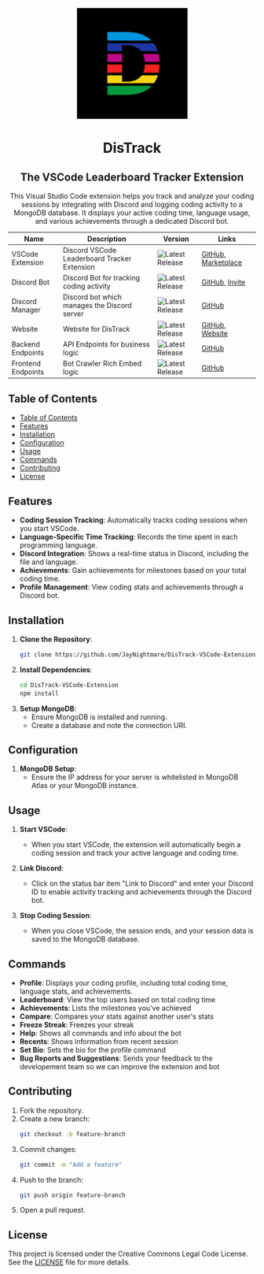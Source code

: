 <div align=center>
  <img src="images/New Distrack.jpg" width=225 radius=10 />

# DisTrack
## The VSCode Leaderboard Tracker Extension


This Visual Studio Code extension helps you track and analyze your coding sessions by integrating with Discord and logging coding activity to a MongoDB database. It displays your active coding time, language usage, and various achievements through a dedicated Discord bot. 

| Name | Description | Version | Links
| --- | --- | --- | --- |
| VSCode Extension | Discord VSCode Leaderboard Tracker Extension | ![Latest Release](https://img.shields.io/github/v/release/JayNightmare/DisTrack-VSCode-Extension?label=Latest%20Release) | [GitHub](https://github.com/JayNightmare/DisTrack-VSCode-Extension), [Marketplace](https://marketplace.visualstudio.com/items?itemName=JayNightmare.dis-track) |
| Discord Bot | Discord Bot for tracking coding activity | ![Latest Release](https://img.shields.io/github/v/release/JayNightmare/DisTrack-Discord-Bot?label=Latest%20Release) | [GitHub](https://github.com/JayNightmare/DisTrack-Discord-Bot), [Invite](https://discord.com/oauth2/authorize?client_id=1305258645906526328) |
| Discord Manager | Discord bot which manages the Discord server | ![Latest Release](https://img.shields.io/github/v/release/JayNightmare/DisTrack-Discord-Bot-Management?label=Latest%20Release) | [GitHub](https://github.com/JayNightmare/DisTrack-Discord-Bot-Management)
| Website | Website for DisTrack | ![Latest Release](https://img.shields.io/github/v/release/JayNightmare/DisTrack-Website?label=Latest%20Release) | [GitHub](https://github.com/JayNightmare/DisTrack-Website), [Website](https://distrack.nexusgit.info/) |
| Backend Endpoints | API Endpoints for business logic | ![Latest Release](https://img.shields.io/github/v/release/JayNightmare/DisTrack-Backend-Endpoint-Server?label=Latest%20Release) | [GitHub](https://github.com/JayNightmare/DisTrack-Backend-Endpoint-Server)
| Frontend Endpoints | Bot Crawler Rich Embed logic | ![Latest Release](https://img.shields.io/github/v/release/JayNightmare/DisTrack-Frontend-Endpoint-Server?label=Latest%20Release) | [GitHub](https://github.com/JayNightmare/DisTrack-Frontend-Endpoint-Server)

</div>

## Table of Contents
- [Table of Contents](#table-of-contents)
- [Features](#features)
- [Installation](#installation)
- [Configuration](#configuration)
- [Usage](#usage)
- [Commands](#commands)
- [Contributing](#contributing)
- [License](#license)

## Features

- **Coding Session Tracking**: Automatically tracks coding sessions when you start VSCode.
- **Language-Specific Time Tracking**: Records the time spent in each programming language.
- **Discord Integration**: Shows a real-time status in Discord, including the file and language.
- **Achievements**: Gain achievements for milestones based on your total coding time.
- **Profile Management**: View coding stats and achievements through a Discord bot.

## Installation

1. **Clone the Repository**:
   ```bash
   git clone https://github.com/JayNightmare/DisTrack-VSCode-Extension
   ```
2. **Install Dependencies**:
   ```bash
   cd DisTrack-VSCode-Extension
   npm install
   ```
3. **Setup MongoDB**:
   - Ensure MongoDB is installed and running.
   - Create a database and note the connection URI.

## Configuration

1. **MongoDB Setup**:
   - Ensure the IP address for your server is whitelisted in MongoDB Atlas or your MongoDB instance.
   
## Usage

1. **Start VSCode**:
   - When you start VSCode, the extension will automatically begin a coding session and track your active language and coding time.
   
2. **Link Discord**:
   - Click on the status bar item "Link to Discord" and enter your Discord ID to enable activity tracking and achievements through the Discord bot.

3. **Stop Coding Session**:
   - When you close VSCode, the session ends, and your session data is saved to the MongoDB database.

## Commands

- **Profile**: Displays your coding profile, including total coding time, language stats, and achievements.
- **Leaderboard**: View the top users based on total coding time
- **Achievements**: Lists the milestones you’ve achieved
- **Compare**: Compares your stats against another user's stats
- **Freeze Streak**: Freezes your streak
- **Help**: Shows all commands and info about the bot
- **Recents**: Shows information from recent session
- **Set Bio**: Sets the bio for the profile command
- **Bug Reports and Suggestions**: Sends your feedback to the developement team so we can improve the extension and bot

## Contributing

1. Fork the repository.
2. Create a new branch:
   ```bash
   git checkout -b feature-branch
   ```
3. Commit changes:
   ```bash
   git commit -m "Add a feature"
   ```
4. Push to the branch:
   ```bash
   git push origin feature-branch
   ```
5. Open a pull request.

## License

This project is licensed under the Creative Commons Legal Code License. See the [LICENSE](LICENSE) file for more details.
